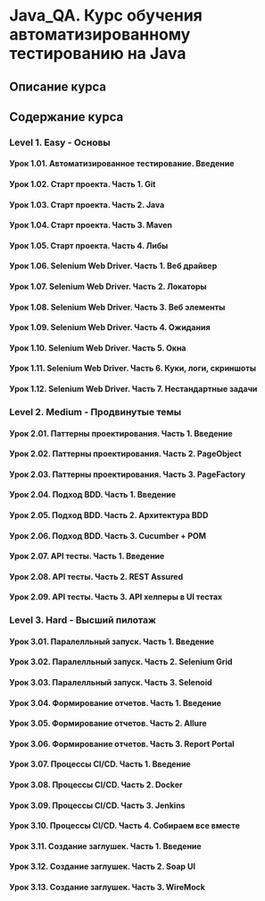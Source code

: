 # Java_QA. Курс обучения автоматизированному тестированию на Java
## Описание курса

## Содержание курса

### Level 1. Easy - Основы

#### Урок 1.01. Автоматизированное тестирование. Введение

#### Урок 1.02. Старт проекта. Часть 1. Git

#### Урок 1.03. Старт проекта. Часть 2. Java

#### Урок 1.04. Старт проекта. Часть 3. Maven

#### Урок 1.05. Старт проекта. Часть 4. Либы

#### Урок 1.06. Selenium Web Driver. Часть 1. Веб драйвер

#### Урок 1.07. Selenium Web Driver. Часть 2. Локаторы

#### Урок 1.08. Selenium Web Driver. Часть 3. Веб элементы

#### Урок 1.09. Selenium Web Driver. Часть 4. Ожидания

#### Урок 1.10. Selenium Web Driver. Часть 5. Окна

#### Урок 1.11. Selenium Web Driver. Часть 6. Куки, логи, скриншоты

#### Урок 1.12. Selenium Web Driver. Часть 7. Нестандартные задачи

### Level 2. Medium - Продвинутые темы

#### Урок 2.01. Паттерны проектирования. Часть 1. Введение

#### Урок 2.02. Паттерны проектирования. Часть 2. PageObject

#### Урок 2.03. Паттерны проектирования. Часть 3. PageFactory

#### Урок 2.04. Подход BDD. Часть 1. Введение

#### Урок 2.05. Подход BDD. Часть 2. Архитектура BDD

#### Урок 2.06. Подход BDD. Часть 3. Cucumber + POM

#### Урок 2.07. API тесты. Часть 1. Введение

#### Урок 2.08. API тесты. Часть 2. REST Assured

#### Урок 2.09. API тесты. Часть 3. API хелперы в UI тестах

### Level 3. Hard - Высший пилотаж

#### Урок 3.01. Паралелльный запуск. Часть 1. Введение

#### Урок 3.02. Паралелльный запуск. Часть 2. Selenium Grid

#### Урок 3.03. Паралелльный запуск. Часть 3. Selenoid

#### Урок 3.04. Формирование отчетов. Часть 1. Введение

#### Урок 3.05. Формирование отчетов. Часть 2. Allure

#### Урок 3.06. Формирование отчетов. Часть 3. Report Portal

#### Урок 3.07. Процессы CI/CD. Часть 1. Введение

#### Урок 3.08. Процессы CI/CD. Часть 2. Docker

#### Урок 3.09. Процессы CI/CD. Часть 3. Jenkins

#### Урок 3.10. Процессы CI/CD. Часть 4. Собираем все вместе

#### Урок 3.11. Создание заглушек. Часть 1. Введение

#### Урок 3.12. Создание заглушек. Часть 2. Soap UI

#### Урок 3.13. Создание заглушек. Часть 3. WireMock